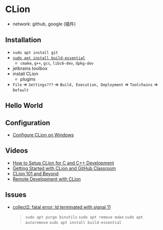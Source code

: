 # CLion

- network: github, google (插件)

## Installation
- `sudo apt install git`
- [`sudo apt install build-essential`](https://askubuntu.com/a/1087872)
  - `cmake`, `g++`, `gcc`, `libc6-dev`, `dpkg-dev`
- jetbrains toolbox
- install CLion
  - plugins
- `File` => `Settings???` => `Build, Execution, Deployment` => `Toolchains` => `Default`

## Hello World

## Configuration
- [Configure CLion on Windows](https://www.jetbrains.com/help/clion/quick-tutorial-on-configuring-clion-on-windows.html)

## Videos
- [How to Setup CLion for C and C++ Development](https://youtu.be/HSf-GiJr1Bs)
- [Getting Started with CLion and GitHub Classroom](https://youtu.be/GD64-1D4XEg)
- [CLion 101 and Beyond](https://youtu.be/rfdqzfsCmx0)
- [Remote Development with CLion](https://youtu.be/g1zPcja3zAU)

## Issues
- [collect2: fatal error: ld terminated with signal 11](https://stackoverflow.com/a/57056485/1833118)
  > `sudo apt purge binutils`
  > `sudo apt remove make`
  > `sudo apt autoremove`
  > `sudo apt install build-essential`